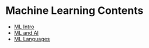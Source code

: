 # Machine Learning Contents

- [ML Intro](ML%20Intro.md)
- [ML and AI](ML%20and%20AI.md)
- [ML Languages](ML%20Languages.md)
